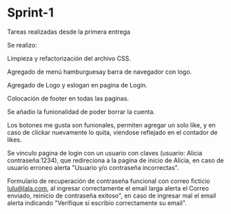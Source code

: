 # Sprint-1
Tareas realizadas desde la primera entrega

Se realizo:

Limpieza y refactorización del archivo CSS.

Agregado de menú hamburguesay barra de navegador con logo.

Agregado de Logo y eslogan en pagina de Login.

Colocación de footer en todas las paginas.

Se añadio la funionalidad de poder borrar la cuenta.

Los botones me gusta son funionales, permiten agregar un solo like,
y en caso de clickar nuevamente lo quita, viendose reflejado en el contador de likes.

Se vinculo pagina de login con un usuario con claves (usuario: Alicia contraseña:1234), que redireciona
a la pagina de inicio de Alicia, en caso de usuario erroneo alerta "Usuario y/o contraseña incorrectas".

Formulario de recuperación de contraseña funcional con correo ficticio lulu@lala.com, al ingresar correctamente
el email larga alerta el Correo enviado, reinicio de contraseña exitoso", en caso de ingresar mal el email
alerta indicando "Verifique si escribio correctamente su email".
